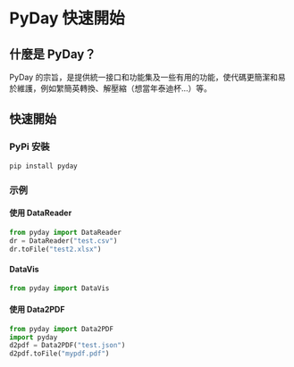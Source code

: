 # PyDay 快速開始
## 什麼是 PyDay？
PyDay 的宗旨，是提供統一接口和功能集及一些有用的功能，使代碼更簡潔和易於維護，例如䌓簡英轉換、解壓縮（想當年泰迪杯...）等。  

## 快速開始
### PyPi 安裝
```shell
pip install pyday
```

### 示例
#### 使用 DataReader
```python
from pyday import DataReader
dr = DataReader("test.csv")
dr.toFile("test2.xlsx")
```

#### DataVis
```python
from pyday import DataVis

```

#### 使用 Data2PDF 
```python
from pyday import Data2PDF
import pyday
d2pdf = Data2PDF("test.json")
d2pdf.toFile("mypdf.pdf")
```